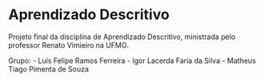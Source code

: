 # Aprendizado Descritivo

Projeto final da disciplina de Aprendizado Descritivo, ministrada pelo professor Renato Vimieiro na UFMG.

Grupo:
    - Luís Felipe Ramos Ferreira
    - Igor Lacerda Faria da Silva
    - Matheus Tiago Pimenta de Souza
